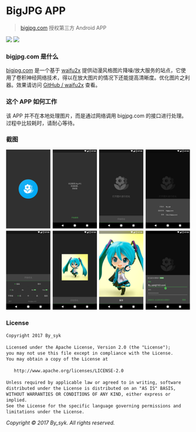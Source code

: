 # BigJPG APP

> [bigjpg.com](http://bigjpg.com) 授权第三方 Android APP

[![](https://img.shields.io/badge/download-app-brightgreen.svg)](out/com.by_syk.bigjpg_v1.2.0(17081301).apk)
[![](https://img.shields.io/badge/copyright-bigjpg.com-brightgreen.svg)](http://bigjpg.com)


### bigjpg.com 是什么

[bigjpg.com](http://bigjpg.com) 是一个基于 [waifu2x](https://github.com/nagadomi/waifu2x) 提供动漫风格图片降噪/放大服务的站点，它使用了卷积神经网络技术，得以在放大图片的情况下还能提高清晰度。优化图片之利器。效果请访问 [GitHub / waifu2x](https://github.com/nagadomi/waifu2x) 查看。


### 这个 APP 如何工作

该 APP 并不在本地处理图片，而是通过网络调用 bigjpg.com 的接口进行处理。过程中比较耗时，请耐心等待。


### 截图

![截图](art/screenshots.png)


### License

    Copyright 2017 By_syk

    Licensed under the Apache License, Version 2.0 (the "License");
    you may not use this file except in compliance with the License.
    You may obtain a copy of the License at

       http://www.apache.org/licenses/LICENSE-2.0

    Unless required by applicable law or agreed to in writing, software
    distributed under the License is distributed on an "AS IS" BASIS,
    WITHOUT WARRANTIES OR CONDITIONS OF ANY KIND, either express or implied.
    See the License for the specific language governing permissions and
    limitations under the License.


*Copyright &#169; 2017 By_syk. All rights reserved.*